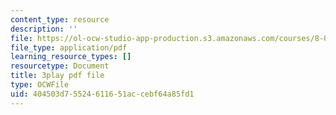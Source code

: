 ```yaml
---
content_type: resource
description: ''
file: https://ol-ocw-studio-app-production.s3.amazonaws.com/courses/8-01sc-classical-mechanics-fall-2016/404503d75524611651accebf64a85fd1_NBOL5X13UFY.pdf
file_type: application/pdf
learning_resource_types: []
resourcetype: Document
title: 3play pdf file
type: OCWFile
uid: 404503d7-5524-6116-51ac-cebf64a85fd1
---
```

